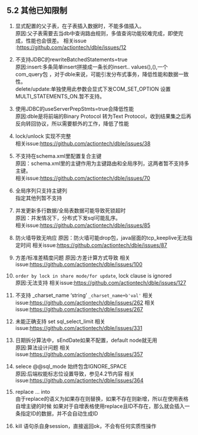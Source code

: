 ## 5.2 其他已知限制

1. 显式配置的父子表，在子表插入数据时，不能多值插入。  
原因:父子表需要去当db中查询路由规则，多值查询功能较难完成，即使完成，性能也会很差。
相关issue :https://github.com/actiontech/dble/issues/12  

2. 不支持JDBC的rewriteBatchedStatements=true  
原因:insert:多条简单insert拼接成一条长的insert.. values(),(),一个com\_query包 ，对于dble来说，可能引发分布式事务，降低性能和数据一致性。  
delete/update:单独使用此参数会显式下发COM\_SET\_OPTION 设置MULTI\_STATEMENTS\_ON.暂不支持。 

3. 使用JDBC的useServerPrepStmts=true会降低性能  
原因:dble是将前端的Binary Protocol 转为Text Protocol，收到结果集之后再反向转回协议，所以需要额外的工作，降低了性能

4. lock/unlock 实现不完整  
相关issue:https://github.com/actiontech/dble/issues/38  

5. 不支持在schema.xml里配置复合主键  
原因：schema.xml里的主键作用为主键路由和全局序列，这两者暂不支持多主键。  
相关issue:https://github.com/actiontech/dble/issues/70  

6. 全局序列只支持主键列  
指定其他列暂不支持  

7. 并发更新多行数据/全局表数据可能导致死锁超时  
原因：并发情况下，分布式下发sql可能乱序。  
相关issue:https://github.com/actiontech/dble/issues/85

8. 防火墙导致无响应
原因：防火墙可能drop包，java层面的tcp_keeplive无法指定时间
相关issue:https://github.com/actiontech/dble/issues/87

9. 方差/标准差精度问题
原因:方差计算方式导致
相关issue:https://github.com/actiontech/dble/issues/100

10. `order by lock in share mode/for update`, lock clause is ignored  
原因:无法支持
相关issue:https://github.com/actiontech/dble/issues/127

11. 不支持 _charset_name ‘string’   `_charset_name+b'val'`
相关issue:https://github.com/actiontech/dble/issues/262
相关issue:https://github.com/actiontech/dble/issues/267

12. 未能正确支持 set sql_select_limit 
相关issue:https://github.com/actiontech/dble/issues/331

13. 日期拆分算法中，sEndDate如果不配置，default node就无用  
原因:算法设计问题
相关issue:https://github.com/actiontech/dble/issues/357

14. selece @@sql_mode 始终包含IGNORE_SPACE  
原因:后端权能标志位设置导致，参见4.2节内容
相关issue:https://github.com/actiontech/dble/issues/364 

15. replace ... into  
由于replace的语义为如果存在则替换，如果不存在则新增，所以在使用表格自增主键的时候
如果对于自增表格使用replace且ID不存在，那么就会插入一条指定ID的数据，并不会自动生成ID

16. kill 语句杀自身session，直接返回ok，不会有任何实质性操作

